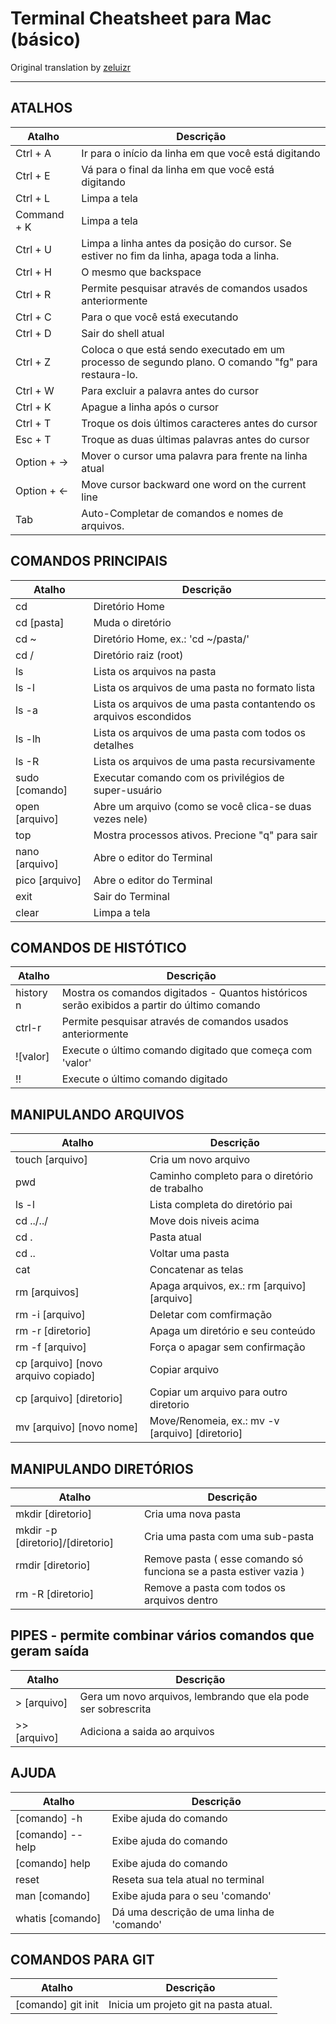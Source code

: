 # Terminal Cheatsheet para Mac (básico)
Original translation by [zeluizr](https://github.com/zeluizr)

------------

## ATALHOS

| Atalho | Descrição |
| ------ | ----------|
| Ctrl + A | Ir para o início da linha em que você está digitando |
| Ctrl + E | Vá para o final da linha em que você está digitando |
| Ctrl + L | Limpa a tela |
| Command + K | Limpa a tela |
| Ctrl + U | Limpa a linha antes da posição do cursor. Se estiver no fim da linha, apaga toda a linha. |
| Ctrl + H | O mesmo que backspace |
| Ctrl + R | Permite pesquisar através de comandos usados ​​anteriormente |
| Ctrl + C | Para o que você está executando |
| Ctrl + D | Sair do shell atual |
| Ctrl + Z | Coloca o que está sendo executado em um processo de segundo plano. O comando "fg" para restaura-lo. |
| Ctrl + W | Para excluir a palavra antes do cursor |
| Ctrl + K | Apague a linha após o cursor |
| Ctrl + T | Troque os dois últimos caracteres antes do cursor |
| Esc + T | Troque as duas últimas palavras antes do cursor |
| Option + → | Mover o cursor uma palavra para frente na linha atual |
| Option + ← | Move cursor backward one word on the current line |
| Tab | Auto-Completar de comandos e nomes de arquivos. |


## COMANDOS PRINCIPAIS

| Atalho | Descrição |
| ------ | ----------|
| cd | Diretório Home |
| cd [pasta] | Muda o diretório |
| cd ~ | Diretório Home, ex.: 'cd ~/pasta/' |
| cd / | Diretório raiz (root) |
| ls | Lista os arquivos na pasta |
| ls -l | Lista os arquivos de uma pasta no formato lista |
| ls -a | Lista os arquivos de uma pasta contantendo os arquivos escondidos |
| ls -lh | Lista os arquivos de uma pasta com todos os detalhes |
| ls -R | Lista os arquivos de uma pasta recursivamente |
| sudo [comando] | Executar comando com os privilégios de super-usuário |
| open [arquivo] | Abre um arquivo (como se você clica-se duas vezes nele) |
| top | Mostra processos ativos. Precione "q" para sair |
| nano [arquivo] | Abre o editor do Terminal |
| pico	[arquivo] | Abre o editor do Terminal |
| exit | Sair do Terminal |
| clear | Limpa a tela |


## COMANDOS DE HISTÓTICO

| Atalho | Descrição |
| ------ | ----------|
| history n | Mostra os comandos digitados - Quantos históricos serão exibidos a partir do último comando |
| ctrl-r | Permite pesquisar através de comandos usados ​​anteriormente |
| ![valor] | Execute o último comando digitado que começa com 'valor' |
| !! | Execute o último comando digitado |


## MANIPULANDO ARQUIVOS

| Atalho | Descrição |
| ------ | ----------|
| touch [arquivo] | Cria um novo arquivo |
| pwd | Caminho completo para o diretório de trabalho |
| ls -l | Lista completa do diretório pai |
| cd ../../ | Move dois niveis acima |
| cd . | Pasta atual |
| cd .. | Voltar uma pasta |
| cat | Concatenar as telas |
| rm [arquivos] | Apaga arquivos, ex.: rm [arquivo] [arquivo] |
| rm -i [arquivo] | Deletar com comfirmação |
| rm -r [diretorio] | Apaga um diretório e seu conteúdo |
| rm -f [arquivo] | Força o apagar sem confirmação |
| cp [arquivo] [novo arquivo copiado] | Copiar arquivo |
| cp [arquivo] [diretorio] | Copiar um arquivo para outro diretorio |
| mv [arquivo] [novo nome] | Move/Renomeia, ex.: mv -v [arquivo] [diretorio] |


## MANIPULANDO DIRETÓRIOS

| Atalho | Descrição |
| ------ | ----------|
| mkdir [diretorio] | Cria uma nova pasta |
| mkdir -p [diretorio]/[diretorio] | Cria uma pasta com uma sub-pasta |
| rmdir [diretorio] | Remove pasta ( esse comando só funciona se a pasta estiver vazia ) |
| rm -R [diretorio] | Remove a pasta com todos os arquivos dentro |
 


## PIPES - permite combinar vários comandos que geram saída

| Atalho | Descrição |
| ------ | ----------|
| > [arquivo] | Gera um novo arquivos, lembrando que ela pode ser sobrescrita |
| >> [arquivo] | Adiciona a saida ao arquivos |


## AJUDA

| Atalho | Descrição |
| ------ | ----------|
| [comando] -h | Exibe ajuda do comando |
| [comando] --help | Exibe ajuda do comando |
| [comando] help | Exibe ajuda do comando |
| reset | Reseta sua tela atual no terminal |
| man [comando] | Exibe ajuda para o seu 'comando' |
| whatis [comando] | Dá uma descrição de uma linha de 'comando' |

## COMANDOS PARA GIT

| Atalho | Descrição |
| ------ | ----------|
| [comando] git init | Inicia um projeto git na pasta atual. |